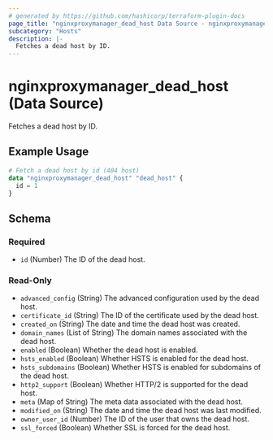```yaml
---
# generated by https://github.com/hashicorp/terraform-plugin-docs
page_title: "nginxproxymanager_dead_host Data Source - nginxproxymanager"
subcategory: "Hosts"
description: |-
  Fetches a dead host by ID.
---
```


# nginxproxymanager_dead_host (Data Source)

Fetches a dead host by ID.

## Example Usage

```terraform
# Fetch a dead host by id (404 host)
data "nginxproxymanager_dead_host" "dead_host" {
  id = 1
}
```

<!-- schema generated by tfplugindocs -->
## Schema

### Required

- `id` (Number) The ID of the dead host.

### Read-Only

- `advanced_config` (String) The advanced configuration used by the dead host.
- `certificate_id` (String) The ID of the certificate used by the dead host.
- `created_on` (String) The date and time the dead host was created.
- `domain_names` (List of String) The domain names associated with the dead host.
- `enabled` (Boolean) Whether the dead host is enabled.
- `hsts_enabled` (Boolean) Whether HSTS is enabled for the dead host.
- `hsts_subdomains` (Boolean) Whether HSTS is enabled for subdomains of the dead host.
- `http2_support` (Boolean) Whether HTTP/2 is supported for the dead host.
- `meta` (Map of String) The meta data associated with the dead host.
- `modified_on` (String) The date and time the dead host was last modified.
- `owner_user_id` (Number) The ID of the user that owns the dead host.
- `ssl_forced` (Boolean) Whether SSL is forced for the dead host.
